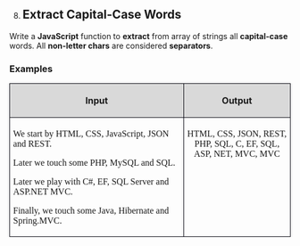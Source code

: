 <OL START=8>
	<LI><H2 CLASS="western">Extract Capital-Case Words</H2>
</OL>
<P STYLE="margin-top: 0.06in">Write a <B>JavaScript</B> function to
<B>extract</B> from array of strings all <B>capital-case</B> words.
All <B>non-letter chars</B> are considered <B>separators</B>.</P>
<H3 CLASS="western">Examples</H3>
<TABLE WIDTH=718 CELLPADDING=4 CELLSPACING=0>
	<COL WIDTH=439>
	<COL WIDTH=261>
	<TR VALIGN=TOP>
		<TD WIDTH=439 BGCOLOR="#d9d9d9" STYLE="border: 1px solid #00000a; padding-top: 0.04in; padding-bottom: 0.04in; padding-left: 0.06in; padding-right: 0.06in">
			<P ALIGN=CENTER><B>Input</B></P>
		</TD>
		<TD WIDTH=261 BGCOLOR="#d9d9d9" STYLE="border: 1px solid #00000a; padding-top: 0.04in; padding-bottom: 0.04in; padding-left: 0.06in; padding-right: 0.06in">
			<P ALIGN=CENTER><B>Output</B></P>
		</TD>
	</TR>
	<TR VALIGN=TOP>
		<TD WIDTH=439 STYLE="border: 1px solid #00000a; padding-top: 0.04in; padding-bottom: 0.04in; padding-left: 0.06in; padding-right: 0.06in">
			<P STYLE="margin-bottom: 0in"><FONT FACE="Consolas, serif">We
			start by HTML, CSS, JavaScript, JSON and REST.</FONT></P>
			<P STYLE="margin-bottom: 0in"><FONT FACE="Consolas, serif">Later
			we touch some PHP, MySQL and SQL.</FONT></P>
			<P STYLE="margin-bottom: 0in"><FONT FACE="Consolas, serif">Later
			we play with C#, EF, SQL Server and ASP.NET MVC.</FONT></P>
			<P><FONT FACE="Consolas, serif">Finally, we touch some Java,
			Hibernate and Spring.MVC.</FONT></P>
		</TD>
		<TD WIDTH=261 STYLE="border: 1px solid #00000a; padding-top: 0.04in; padding-bottom: 0.04in; padding-left: 0.06in; padding-right: 0.06in">
			<P ALIGN=CENTER><FONT FACE="Consolas, serif">HTML, CSS, JSON,
			REST, PHP, SQL, C, EF, SQL, ASP, NET, MVC, MVC</FONT></P>
		</TD>
	</TR>
</TABLE>